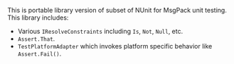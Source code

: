 ﻿This is portable library version of subset of NUnit for MsgPack unit testing.
This library includes:
* Various `IResolveConstraints` including `Is`, `Not`, `Null`, etc.
* `Assert.That`.
* `TestPlatformAdapter` which invokes platform specific behavior like  `Assert.Fail()`.
